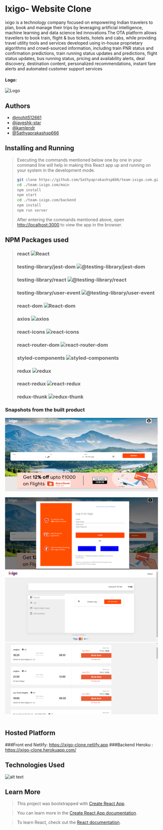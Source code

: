 # Ixigo- Website Clone

ixigo is a technology company focused on empowering Indian travelers to plan, book and manage their trips by leveraging artificial intelligence, machine learning and data science led innovations.The OTA platform allows travellers to book train, flight & bus tickets, hotels and cabs, while providing travel utility tools and services developed using in-house proprietary algorithms and crowd-sourced information, including train PNR status and confirmation predictions, train running status updates and predictions, flight status updates, bus running status, pricing and availability alerts, deal discovery, destination content, personalized recommendations, instant fare alerts and automated customer support services

#### Logo: 
![](https://upload.wikimedia.org/wikipedia/commons/a/af/Ixigo_logo.png "Logo")

## Authors


- [@mohit512661](https://github.com/mohit512661)
- [@jayeshk-star](https://github.com/jayeshk-star)
- [@kamlendr](https://github.com/kamlendr)
- [@Sathyaprakashsp666](https://github.com/Sathyaprakashsp666)


## Installing and Running
> Executing the commands mentioned below one by one in your command line will help in making this React app up and running on your system in the development mode.
> 
> ```bash
> git clone https://github.com/Sathyaprakashsp666/team-ixigo.com.git
> cd ./team-ixigo.com/main
> npm install
> npm start
> cd ./team-ixigo.com/backend
> npm install
> npm run server
> ```
> After entering the commands mentioned above, open [http://localhost:3000](http://localhost:3000) to view the app in the browser.

## NPM Packages used 
> ### react ![React](https://img.shields.io/npm/v/react.svg)
> ### testing-library/jest-dom ![@testing-library/jest-dom](https://img.shields.io/npm/v/@testing-library/jest-dom.svg)
> ### testing-library/react ![@testing-library/react](https://img.shields.io/npm/v/@testing-library/react.svg)
> ### testing-library/user-event ![@testing-library/user-event](https://img.shields.io/npm/v/@testing-library/user-event.svg)
> ### react-dom ![React-dom](https://img.shields.io/npm/v/react-dom.svg)
> ### axios ![axios](https://img.shields.io/npm/v/axios.svg)
> ### react-icons ![react-icons](https://img.shields.io/npm/v/react-icons.svg)
> ### react-router-dom ![react-router-dom](https://img.shields.io/npm/v/react-router-dom.svg)
> ### styled-components ![styled-components](https://img.shields.io/npm/v/styled-components.svg)
> ### redux ![redux](https://img.shields.io/npm/v/redux.svg)
> ### react-redux ![react-redux](https://img.shields.io/npm/v/react-redux.svg)
> ### redux-thunk ![redux-thunk](https://img.shields.io/npm/v/redux-thunk.svg)

### Snapshots from the built product


![landing page](https://github.com/Sathyaprakashsp666/team-ixigo.com/blob/main/ixigo_landing_page.png)
<br/><br/>
![login](https://github.com/Sathyaprakashsp666/team-ixigo.com/blob/main/ixigo__login.png)
![payment](https://github.com/Sathyaprakashsp666/team-ixigo.com/blob/main/ixigo__payment.png)
![landing](https://github.com/Sathyaprakashsp666/team-ixigo.com/blob/main/ixigo__buses.png)
<br/><br/>



## Hosted Platform 
###Front end
Netlify: https://ixigo-clone.netlify.app
###Backend
 Heroku : https://ixigo-clone.herokuapp.com/

## Technologies Used

![alt text](https://fiverr-res.cloudinary.com/images/t_main1,q_auto,f_auto,q_auto,f_auto/gigs/185188120/original/b084c38d746e1cc36e133e7557c06c4e47a45198/create-responsive-websites-using-html-css-javascript-react.jpeg "Logo Title Text 1")

## Learn More

> This project was bootstrapped with [Create React App](https://github.com/facebook/create-react-app).

> You can learn more in the [Create React App documentation](https://facebook.github.io/create-react-app/docs/getting-started).

> To learn React, check out the [React documentation](https://reactjs.org/).
